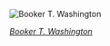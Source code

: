 
![Booker T. Washington](https://upload.wikimedia.org/wikipedia/commons/thumb/4/45/Booker_T._Washington_by_Francis_Benjamin_Johnston%2C_c._1895.jpg/450px-Booker_T._Washington_by_Francis_Benjamin_Johnston%2C_c._1895.jpg)

*[Booker T. Washington](https://wikipedia.org/wiki/File:Booker_T._Washington_by_Francis_Benjamin_Johnston,_c._1895.jpg)*
